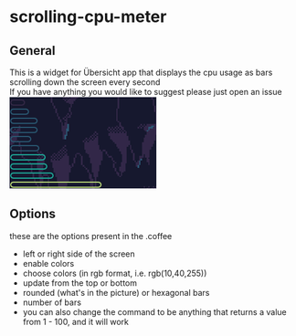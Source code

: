 # scrolling-cpu-meter
## General
This is a widget for Übersicht app that displays the cpu usage as bars scrolling down the screen every second  
If you have anything you would like to suggest please just open an issue  
![alt text](screenshot.png)  

## Options
these are the options present in the .coffee
* left or right side of the screen
* enable colors
* choose colors (in rgb format, i.e. rgb(10,40,255))
* update from the top or bottom
* rounded (what's in the picture) or hexagonal bars
* number of bars
* you can also change the command to be anything that returns a value from 1 - 100, and it will work
